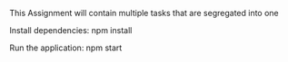 This Assignment will contain multiple tasks that are segregated into one

Install dependencies:
npm install

Run the application:
npm start